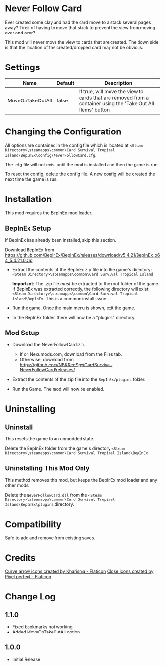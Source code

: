 # Never Follow Card
Ever created some clay and had the card move to a stack several pages away?  Tired of having to move that stack to prevent the view from moving over and over?

This mod will never move the view to cards that are created.  The down side is that the location of the created/dropped card may not be obvious.

# Settings
|Name|Default|Description|
|--|--|--|
|MoveOnTakeOutAll|false|If true, will move the view to cards that are removed from a container using the 'Take Out All Items' button|

# Changing the Configuration
All options are contained in the config file which is located at ```<Steam Directory>\steamapps\common\Card Survival Tropical Island\BepInEx\config\NeverFollowCard.cfg```.

The .cfg file will not exist until the mod is installed and then the game is run.

To reset the config, delete the config file.  A new config will be created the next time the game is run.

# Installation 
This mod requires the BepInEx mod loader.

## BepInEx Setup
If BepInEx has already been installed, skip this section.

Download BepInEx from https://github.com/BepInEx/BepInEx/releases/download/v5.4.21/BepInEx_x64_5.4.21.0.zip

* Extract the contents of the BepInEx zip file into the game's directory:
```<Steam Directory>\steamapps\common\Card Survival Tropical Island```

    __Important__:  The .zip file *must* be extracted to the root folder of the game.  If BepInEx was extracted correctly, the following directory will exist: ```<Steam Directory>\steamapps\common\Card Survival Tropical Island\BepInEx```.  This is a common install issue.

* Run the game.  Once the main menu is shown, exit the game.
    
* In the BepInEx folder, there will now be a "plugins" directory.

## Mod Setup
* Download the NeverFollowCard.zip.  
    * If on Nexumods.com, download from the Files tab.
    * Otherwise, download from https://github.com/NBKRedSpy/CardSurvival-NeverFollowCard/releases/

* Extract the contents of the zip file into the ```BepInEx/plugins``` folder.

* Run the Game.  The mod will now be enabled.

# Uninstalling

## Uninstall
This resets the game to an unmodded state.

Delete the BepInEx folder from the game's directory
```<Steam Directory>\steamapps\common\Card Survival Tropical Island\BepInEx```

## Uninstalling This Mod Only

This method removes this mod, but keeps the BepInEx mod loader and any other mods.

Delete the ```NeverFollowCard.dll``` from the ```<Steam Directory>\steamapps\common\Card Survival Tropical Island\BepInEx\plugins``` directory.

# Compatibility
Safe to add and remove from existing saves.

# Credits

<a href="https://www.flaticon.com/free-icons/curve-arrow" title="curve arrow icons">Curve arrow icons created by Kharisma - Flaticon</a>
<a href="https://www.flaticon.com/free-icons/close" title="close icons">Close icons created by Pixel perfect - Flaticon</a>

# Change Log 

## 1.1.0
* Fixed bookmarks not working
* Added MoveOnTakeOutAll option

## 1.0.0  
* Initial Release



